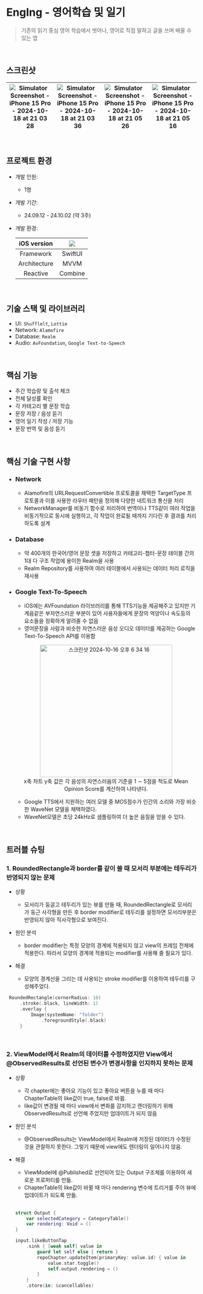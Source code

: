 # EngIng - 영어학습 및 일기
> 기존의 읽기 중심 영어 학습에서 벗어나, 영어로 직접 말하고 글을 쓰며 배울 수 있는 앱
<br/>

## 스크린샷

|![Simulator Screenshot - iPhone 15 Pro - 2024-10-18 at 21 03 28](https://github.com/user-attachments/assets/2225d170-84e8-4238-a71d-c3ae12810510)|![Simulator Screenshot - iPhone 15 Pro - 2024-10-18 at 21 03 36](https://github.com/user-attachments/assets/8e9a571b-119c-4548-aac2-0db09494d656)|![Simulator Screenshot - iPhone 15 Pro - 2024-10-18 at 21 05 26](https://github.com/user-attachments/assets/041054a8-95f2-4ea0-91fa-b77a0f5a365a)|![Simulator Screenshot - iPhone 15 Pro - 2024-10-18 at 21 05 16](https://github.com/user-attachments/assets/6a3488b3-4485-4eec-9d33-783a6ef5a7f9)|
|--|--|--|--|

<br>

## 프로젝트 환경
- 개발 인원:
  - 1명
- 개발 기간:
  - 24.09.12 - 24.10.02 (약 3주)
- 개발 환경:

  | iOS version | <img src="https://img.shields.io/badge/iOS-16.0+-black?logo=apple"/> |
  |:-:|:-:|
  | Framework | SwiftUI |
  | Architecture | MVVM |
  | Reactive | Combine |

<br/>

## 기술 스택 및 라이브러리
- UI: `Shufflelt`, `Lottie`
- Network: `Alamofire`
- Database: `Realm`
- Audio: `AvFoundation`, `Google Text-to-Speech`
  
<br/>

## 핵심 기능
- 주간 학습량 및 출석 체크
- 전체 달성률 확인
- 각 카테고리 별 문장 학습
- 문장 저장 / 음성 듣기
- 영어 일기 작성 / 저장 기능
- 문장 번역 및 음성 듣기

<br/>
 
## 핵심 기술 구현 사항

- ### Network
  - Alamofire의 URLRequestConvertible 프로토콜을 채택한 TargetType 프로토콜과 이를 사용한 라우터 패턴을 정의해 다양한 네트워크 통신을 처리
  - NetworkManager를 비동기 함수로 처리하여 번역이나 TTS같이 여러 작업을 비동기적으로 동시에 실행하고, 각 작업이 완료될 때까지 기다린 후 결과를 처리하도록 설계
 
- ### Database
  - 약 400개의 한국어/영어 문장 셋을 저장하고 카테고리-챕터-문장 테이블 간의 1대 다 구조 작업에 용이한 Realm을 사용
  - Realm Repository를 사용하여 여러 테이블에서 사용되는 데이터 처리 로직을 재사용

- ### Google Text-To-Speech

  - iOS에는 AVFoundation 라이브러리를 통해 TTS기능을 제공해주고 있지만 기계음같은 부자연스러운 부분이 있어 사용자들에게 문장의 억양이나 속도등의 요소들을 정확하게 알려줄 수 없음
  - 영어문장을 사람과 비슷한 자연스러운 음성 오디오 데이터를 제공하는 Google Text-To-Speech API를 이용함

  <p align="center">
  <img width="350" alt="스크린샷 2024-10-16 오후 6 34 16" src="https://github.com/user-attachments/assets/afee93a4-5271-4763-98d1-0bbbb5db31ff">
  <br>
  x축  
  차트 y축 값은 각 음성의 자연스러움의 기준을 1 ∼ 5점을 척도로 Mean Opinion Score를 계산하여 나타낸다. 
  </p>

  - Google TTS에서 지원하는 여러 모델 중 MOS점수가 인간의 소리와 가장 비슷한 WaveNet 모델을 채택하였다.
  - WaveNet모델은 초당 24kHz로 샘플링하여 더 높은 음질을 얻을 수 있다.

<br/>

## 트러블 슈팅
### 1. RoundedRectangle과 border를 같이 쓸 때 모서리 부분에는 테두리가 반영되지 않는 문제
- 상황
  - 모서리가 둥글고 테두리가 있는 뷰를 만들 때, RoundedRectangle로 모서리가 둥근 사각형을 만든 후 border modifier로 테두리를 설정하면 모서리부분은 반영되지 않아 직사각형으로 보여진다.

- 원인 분석
  - border modifier는 특정 모양의 경계에 적용되지 않고 view의 프레임 전체에 적용한다. 따라서 모양의 경계에 적용되는 modifier를 사용해 줄 필요가 있다.

- 해결
  - 모양의 경계선을 그리는 데 사용되는 stroke modifier를 이용하여 테두리를 구성해주었다.

 ```swift
  RoundedRectangle(cornerRadius: 10)
      .stroke(.black, lineWidth: 1)
      .overlay {
          Image(systemName: "folder")
              .foregroundStyle(.black)
      }
  ```

<br>

### 2. ViewModel에서 Realm의 데이터를 수정하였지만 View에서 @ObservedResults로 선언된 변수가 변경사항을 인지하지 못하는 문제
- 상황
  - 각 chapter에는 좋아요 기능이 있고 좋아요 버튼을 누를 때 마다 ChapterTable의 like값이 true, false로 바뀜.
  - like값이 변경될 때 마다 view에서 변화를 감지하고 렌더링하기 위해 ObservedResults로 선언해 주었지만 업데이트가 되지 않음

- 원인 분석
  - @ObservedResults는 ViewModel에서 Realm에 저장된 데이터가 수정된 것을 관찰하지 못한다. 그렇기 때문에 view에도 렌더링이 일어나지 않음.

- 해결
  - ViewModel에 @Published로 선언되어 있는 Output 구조체를 이용하여 새로운 프로퍼티를 만듦.
  - ChapterTable의 like값이 바뀔 때 마다 rendering 변수에 트리거를 주어 뷰에 업데이트가 되도록 만듦.
  <br/>

  ```swift
  struct Output {
      var selectedCategory = CategoryTable()
      var rendering: Void = ()
  }

  input.likeButtonTap
      .sink { [weak self] value in
          guard let self else { return }
          repoChapter.updateItem(primaryKey: value.id) { value in
              value.star.toggle()
              self.output.rendering = ()
          }
      }
      .store(in: &cancellables)
  ```










